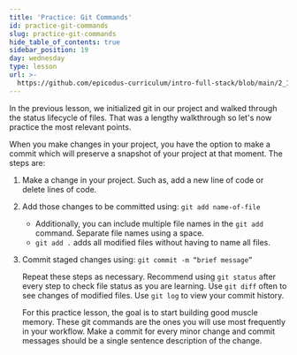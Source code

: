 ```yaml
---
title: 'Practice: Git Commands'
id: practice-git-commands
slug: practice-git-commands
hide_table_of_contents: true
sidebar_position: 19
day: wednesday
type: lesson
url: >-
  https://github.com/epicodus-curriculum/intro-full-stack/blob/main/2_1_practice_git_commands.md
---
```


In the previous lesson, we initialized git in our project and walked through the status lifecycle of files. That was a lengthy walkthrough so let's now practice the most relevant points.

When you make changes in your project, you have the option to make a commit which will preserve a snapshot of your project at that moment. The steps are:



1. Make a change in your project. Such as, add a new line of code or delete lines of code.

2. Add those changes to be committed using: `git add name-of-file`
    * Additionally, you can include multiple file names in the `git add` command. Separate file names using a space. 
    * `git add .` adds all modified files without having to name all files.

3. Commit staged changes using: `git commit -m “brief message”`

    Repeat these steps as necessary. Recommend using `git status` after every step to check file status as you are learning. Use `git diff` often to see changes of modified files. Use `git log` to view your commit history.


    For this practice lesson, the goal is to start building good muscle memory. These git commands are the ones you will use most frequently in your workflow. Make a commit for every minor change and commit messages should be a single sentence description of the change.
